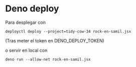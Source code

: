 # Deno deploy

Para desplegar con 

```shell
deployctl deploy --project=tidy-cow-34 rock-en-samil.jsx
```

(Tras meter el token en DENO_DEPLOY_TOKEN)

o servir en local con

```shell
deno run --allow-net rock-en-samil.jsx
```
